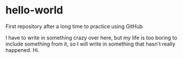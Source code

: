 # hello-world
First repository after a long time to practice using GitHub

I have to write in something crazy over here, but my life is too boring to include something from it, so I will write in something that hasn't really happened.
Hi.
